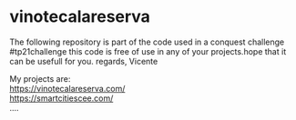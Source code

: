 # vinotecalareserva
The following repository is part of the code used in a conquest challenge  #tp21challenge this code is free of use in any of your projects.hope that it can be usefull for you.
regards,
Vicente

My projects are: 
<BR>
https://vinotecalareserva.com/
<BR>
https://smartcitiescee.com/
<BR>
....
